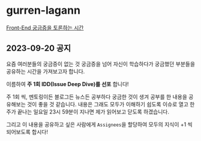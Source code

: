 # gurren-lagann
[Front-End 궁금증을 토론하는 시간](https://github.com/fe-drilling/gurren-lagann/issues)

## 2023-09-20 공지
요즘 여러분들의 궁금증이 없는 것 궁금증을 넘어 자신이 학습하다가 궁금했던 부분들을 공유하는 시간을 가져보고자 합니다.

이름하여 **주 1회 IDD(Issue Deep Dive)를 선포** 합니다!

주 1회 씩, 멘토링이든 블로그든 뉴스든 공부하다 궁금한 것이 생겨 공부를 한 내용을 공유해보는 것이 좋을 것 같습니다.
내용은 그래도 모두가 이해하기 쉽도록 이슈로 열고 한 주가 끝나는 일요일 23시 59분이 지나면 제가 읽어보고 닫도록 하겠습니다.

그리고 이 내용을 공유하고 싶은 사람에게 `Assignees`을 할당하여 모두의 지식이 +1 씩 되어보도록 합시다!
